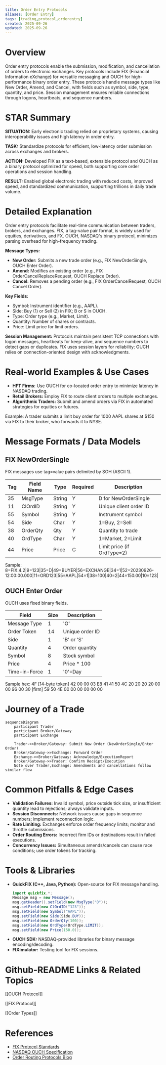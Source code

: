 ```yaml
---
title: Order Entry Protocols
aliases: [Order Entry]
tags: [trading,protocol,orderentry]
created: 2025-09-26
updated: 2025-09-26
---
```


# Overview

Order entry protocols enable the submission, modification, and cancellation of orders to electronic exchanges. Key protocols include FIX (Financial Information eXchange) for versatile messaging and OUCH for high-performance binary order entry. These protocols handle message types like New Order, Amend, and Cancel, with fields such as symbol, side, type, quantity, and price. Session management ensures reliable connections through logons, heartbeats, and sequence numbers.

# STAR Summary

**SITUATION:** Early electronic trading relied on proprietary systems, causing interoperability issues and high latency in order entry.

**TASK:** Standardize protocols for efficient, low-latency order submission across exchanges and brokers.

**ACTION:** Developed FIX as a text-based, extensible protocol and OUCH as a binary protocol optimized for speed, both supporting core order operations and session handling.

**RESULT:** Enabled global electronic trading with reduced costs, improved speed, and standardized communication, supporting trillions in daily trade volume.

# Detailed Explanation

Order entry protocols facilitate real-time communication between traders, brokers, and exchanges. FIX, a tag-value pair format, is widely used for equities, derivatives, and FX. OUCH, NASDAQ's binary protocol, minimizes parsing overhead for high-frequency trading.

**Message Types:**
- **New Order:** Submits a new trade order (e.g., FIX NewOrderSingle, OUCH Enter Order).
- **Amend:** Modifies an existing order (e.g., FIX OrderCancelReplaceRequest, OUCH Replace Order).
- **Cancel:** Removes a pending order (e.g., FIX OrderCancelRequest, OUCH Cancel Order).

**Key Fields:**
- Symbol: Instrument identifier (e.g., AAPL).
- Side: Buy (1) or Sell (2) in FIX; B or S in OUCH.
- Type: Order type (e.g., Market, Limit).
- Quantity: Number of shares or contracts.
- Price: Limit price for limit orders.

**Session Management:** Protocols maintain persistent TCP connections with logon messages, heartbeats for keep-alive, and sequence numbers to detect gaps or duplicates. FIX uses session layers for reliability; OUCH relies on connection-oriented design with acknowledgments.

# Real-world Examples & Use Cases

- **HFT Firms:** Use OUCH for co-located order entry to minimize latency in NASDAQ trading.
- **Retail Brokers:** Employ FIX to route client orders to multiple exchanges.
- **Algorithmic Traders:** Submit and amend orders via FIX in automated strategies for equities or futures.

Example: A trader submits a limit buy order for 1000 AAPL shares at $150 via FIX to their broker, who forwards it to NYSE.

# Message Formats / Data Models

## FIX NewOrderSingle

FIX messages use tag=value pairs delimited by SOH (ASCII 1).

| Tag | Field Name    | Type   | Required | Description                          |
|-----|---------------|--------|----------|--------------------------------------|
| 35  | MsgType       | String | Y        | D for NewOrderSingle                 |
| 11  | ClOrdID       | String | Y        | Unique client order ID               |
| 55  | Symbol        | String | Y        | Instrument symbol                    |
| 54  | Side          | Char   | Y        | 1=Buy, 2=Sell                       |
| 38  | OrderQty      | Qty    | Y        | Quantity to trade                    |
| 40  | OrdType       | Char   | Y        | 1=Market, 2=Limit                   |
| 44  | Price         | Price  | C        | Limit price (if OrdType=2)           |

Sample: 8=FIX.4.2|9=123|35=D|49=BUYER|56=EXCHANGE|34=1|52=20230926-12:00:00.000|11=ORD123|55=AAPL|54=1|38=100|40=2|44=150.00|10=123|

## OUCH Enter Order

OUCH uses fixed binary fields.

| Field          | Size | Description                  |
|----------------|------|------------------------------|
| Message Type   | 1    | 'O'                          |
| Order Token    | 14   | Unique order ID              |
| Side           | 1    | 'B' or 'S'                   |
| Quantity       | 4    | Order quantity               |
| Symbol         | 8    | Stock symbol                 |
| Price          | 4    | Price * 100                  |
| Time-in-Force  | 1    | '0'=Day                      |

Sample hex: 4F [14-byte token] 42 00 00 03 E8 41 41 50 4C 20 20 20 20 00 00 96 00 30 [firm] 59 50 4E 00 00 00 00 00 00

# Journey of a Trade

```mermaid
sequenceDiagram
    participant Trader
    participant Broker/Gateway
    participant Exchange

    Trader->>Broker/Gateway: Submit New Order (NewOrderSingle/Enter Order)
    Broker/Gateway->>Exchange: Forward Order
    Exchange->>Broker/Gateway: Acknowledge/ExecutionReport
    Broker/Gateway->>Trader: Confirm Receipt/Execution
    Note over Trader,Exchange: Amendments and cancellations follow similar flow
```

# Common Pitfalls & Edge Cases

- **Validation Failures:** Invalid symbol, price outside tick size, or insufficient quantity lead to rejections; always validate inputs.
- **Session Disconnects:** Network issues cause gaps in sequence numbers; implement reconnection logic.
- **Rate Limiting:** Exchanges enforce order frequency limits; monitor and throttle submissions.
- **Order Routing Errors:** Incorrect firm IDs or destinations result in failed executions.
- **Concurrency Issues:** Simultaneous amends/cancels can cause race conditions; use order tokens for tracking.

# Tools & Libraries

- **QuickFIX (C++, Java, Python):** Open-source for FIX message handling.
  ```java
  import quickfix.*;
  Message msg = new Message();
  msg.getHeader().setField(new MsgType("D"));
  msg.setField(new ClOrdID("123"));
  msg.setField(new Symbol("AAPL"));
  msg.setField(new Side(Side.BUY));
  msg.setField(new OrderQty(100));
  msg.setField(new OrdType(OrdType.LIMIT));
  msg.setField(new Price(150.0));
  ```
- **OUCH SDK:** NASDAQ-provided libraries for binary message encoding/decoding.
- **FIXimulator:** Testing tool for FIX sessions.

# Github-README Links & Related Topics

[[OUCH Protocol]]

[[FIX Protocol]]

[[Order Types]]

# References

- [FIX Protocol Standards](https://www.fixtrading.org/standards/)
- [NASDAQ OUCH Specification](https://www.nasdaqtrader.com/content/technicalsupport/specifications/TradingProducts/OUCH4.2.pdf)
- [Order Routing Protocols Blog](https://www.tradingtechnologies.com/blog/order-routing-protocols/)
